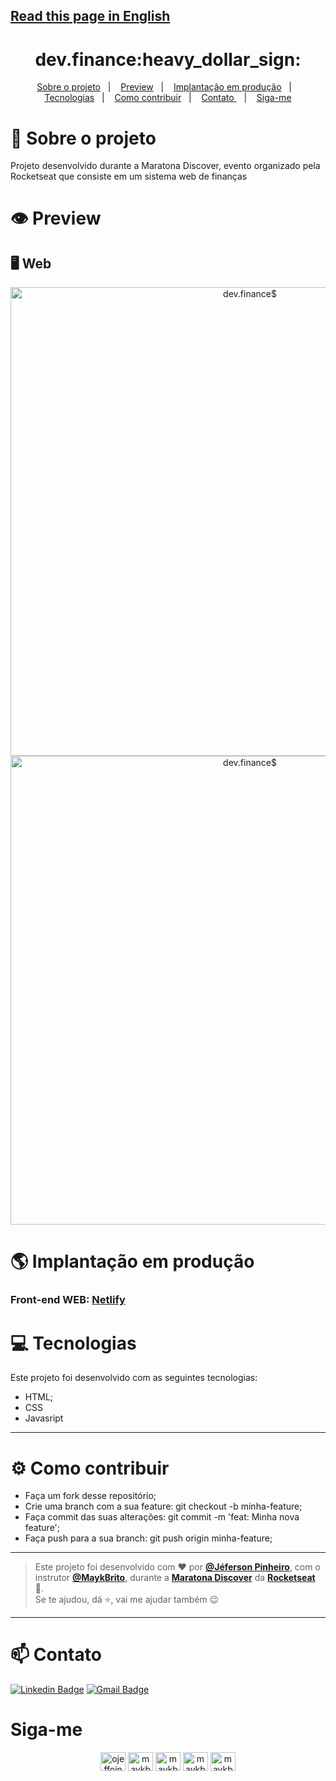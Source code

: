 ## [Read this page in English](https://github.com/ojeffpinheiro01/maratona-discover)
<h1 align="center">dev.finance:heavy_dollar_sign:</h1>
  
<p align="center">
  <a href="#book-sobre-o-projeto">Sobre o projeto</a>&nbsp;&nbsp;&nbsp;|&nbsp;&nbsp;&nbsp;  
  <a href="#eye-preview">Preview</a>&nbsp;&nbsp;&nbsp;|&nbsp;&nbsp;&nbsp;  
  <a href="#earth_americas-implantação-em-produção">Implantação em produção</a>&nbsp;&nbsp;&nbsp;|&nbsp;&nbsp;&nbsp;  
  <a href="#computer-tecnologias">Tecnologias</a>&nbsp;&nbsp;&nbsp;|&nbsp;&nbsp;&nbsp;  
  <a href="#gear-como-contribuir">Como contribuir</a>&nbsp;&nbsp;&nbsp;|&nbsp;&nbsp;&nbsp;  
  <a href="#mailbox-contato	">Contato	</a>&nbsp;&nbsp;&nbsp;|&nbsp;&nbsp;&nbsp;
  <a href="#siga-me">Siga-me</a>
</p>

# :book: Sobre o projeto 
Projeto desenvolvido durante a Maratona Discover, evento organizado pela Rocketseat que consiste em um sistema web de finanças

# :eye: Preview
## :desktop_computer: Web
<p align="center" >
  <img src="https://user-images.githubusercontent.com/60162736/106371610-5121e080-6345-11eb-816a-617f0691bde9.png" alt="dev.finance$" width="750px"><br />
  <img src="https://user-images.githubusercontent.com/60162736/106371611-52530d80-6345-11eb-85f2-df109fc8ad9b.png" alt="dev.finance$" width="750px"><br />
</p>

# :earth_americas: Implantação em produção
### Front-end WEB: [Netlify](https://dev-finances-jeff.netlify.app)<br />


# :computer: Tecnologias 
Este projeto foi desenvolvido com as seguintes tecnologias:
- HTML;
- CSS
- Javasript
---

# :gear: Como contribuir
- Faça um fork desse repositório;
- Crie uma branch com a sua feature: git checkout -b minha-feature;
- Faça commit das suas alterações: git commit -m 'feat: Minha nova feature';
- Faça push para a sua branch: git push origin minha-feature;
---

>Este projeto foi desenvolvido com ❤️ por **[@Jéferson Pinheiro](https://github.com/ojeffpinheiro01/)**, com o instrutor **[@MaykBrito](https://linkedin.com/in/maykbrito)**, durante a **[Maratona Discover](https://maratonadiscover.rocketseat.com.br/inscricao/)** da **[Rocketseat](https://www.linkedin.com/school/rocketseat/about/)** 💜. <br> 
Se te ajudou, dá ⭐, vai me ajudar também 😉

---
# :mailbox: Contato	
[![Linkedin Badge](https://img.shields.io/badge/-JefersonPinheiro-blue?style=flat-square&logo=Linkedin&logoColor=white&link=https://https://www.linkedin.com/in/jeferson-pinheiro/)](https://www.linkedin.com/in/jeferson-pinheiro/)
[![Gmail Badge](https://img.shields.io/badge/-jefersonpinheirodesouza@gmail.com-c14438?style=flat-square&logo=Gmail&logoColor=white&link=mailto:jefersonpinheirodesouza@gmail.com)](mailto:jefersonpinheirodesouza@gmail.com)

# Siga-me 
<p align="center">
<a href="https://dev.to/ojeffoinheiro" target="blank"><img align="center" src="https://cdn.jsdelivr.net/npm/simple-icons@3.0.1/icons/dev-dot-to.svg" alt="ojeffoinheiro" height="30" width="40" /></a>
<a href="https://codepen.io/ojeffoinheiro" target="blank"><img align="center" src="https://cdn.jsdelivr.net/npm/simple-icons@3.0.1/icons/codepen.svg" alt="maykbrito" height="30" width="40" /></a>
<a href="https://linkedin.com/in/jeferson-pinheiro" target="blank"><img align="center" src="https://cdn.jsdelivr.net/npm/simple-icons@3.0.1/icons/linkedin.svg" alt="maykbrito" height="30" width="40" /></a>
<a href="https://stackoverflow.com/ojeffpinheiro" target="blank"><img align="center" src="https://cdn.jsdelivr.net/npm/simple-icons@3.0.1/icons/stackoverflow.svg" alt="maykbrito" height="30" width="40" /></a>
<a href="https://codesandbox.io/u/ojeffoinheiro" target="blank"><img align="center" src="https://cdn.jsdelivr.net/npm/simple-icons@3.0.1/icons/codesandbox.svg" alt="maykbrito" height="30" width="40" /></a>
</p>
